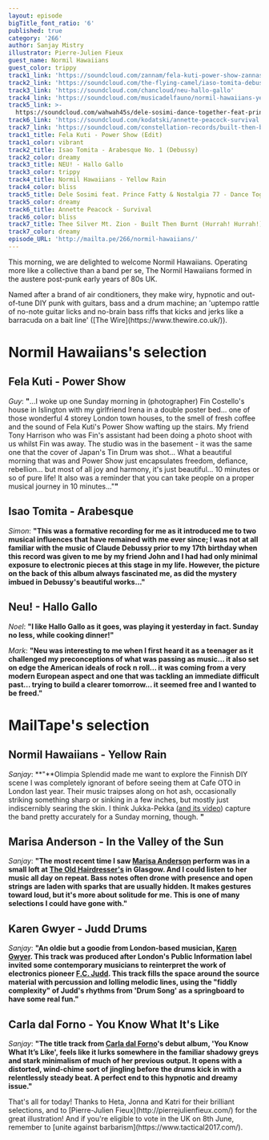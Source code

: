 ```yaml
---
layout: episode
bigTitle_font_ratio: '6'
published: true
category: '266'
author: Sanjay Mistry
illustrator: Pierre-Julien Fieux
guest_name: Normil Hawaiians
guest_color: trippy
track1_link: 'https://soundcloud.com/zannam/fela-kuti-power-show-zannas-secret-arp-edit'
track2_link: 'https://soundcloud.com/the-flying-camel/iaso-tomita-debussy-arabesque'
track3_link: 'https://soundcloud.com/chancloud/neu-hallo-gallo'
track4_link: 'https://soundcloud.com/musicadelfauno/normil-hawaiians-yellow-rain'
track5_link: >-
  https://soundcloud.com/wahwah45s/dele-sosimi-dance-together-feat-prince-fatty-nostalgia-77
track6_link: 'https://soundcloud.com/kodatski/annette-peacock-survival'
track7_link: 'https://soundcloud.com/constellation-records/built-then-burnt-hurrah-hurrah'
track1_title: Fela Kuti - Power Show (Edit)
track1_color: vibrant
track2_title: Isao Tomita - Arabesque No. 1 (Debussy)
track2_color: dreamy
track3_title: NEU! - Hallo Gallo
track3_color: trippy
track4_title: Normil Hawaiians - Yellow Rain
track4_color: bliss
track5_title: Dele Sosimi feat. Prince Fatty & Nostalgia 77 - Dance Together
track5_color: dreamy
track6_title: Annette Peacock - Survival
track6_color: bliss
track7_title: Thee Silver Mt. Zion - Built Then Burnt (Hurrah! Hurrah!)
track7_color: dreamy
episode_URL: 'http://mailta.pe/266/normil-hawaiians/'
---
```

<p id="introduction">This morning, we are delighted to welcome Normil Hawaiians. Operating more like a collective than a band per se, The Normil Hawaiians formed in the austere post-punk early years of 80s UK. </p>
<p>Named after a brand of air conditioners, they make wiry, hypnotic and out-of-tune DIY punk with guitars, bass and a drum machine; an 'uptempo rattle of no-note guitar licks and no-brain bass riffs that kicks and jerks like a barracuda on a bait line' ([The Wire](https://www.thewire.co.uk/)).</p>

# Normil Hawaiians's selection


## Fela Kuti - Power Show
_Guy_: **"**...I woke up one Sunday morning in (photographer) Fin Costello's house in Islington with my girlfriend Irena in a double poster bed... one of those wonderful 4 storey London town houses, to the smell of fresh coffee and the sound of Fela Kuti's Power Show wafting up the stairs. My friend Tony Harrison who was Fin's assistant had been doing a photo shoot with us whilst Fin was away. The studio was in the basement - it was the same one that the cover of Japan's Tin Drum was shot... What a beautiful morning that was and Power Show just encapsulates freedom, defiance, rebellion... but most of all joy and harmony, it's just beautiful... 10 minutes or so of pure life! It also was a reminder that you can take people on a proper musical journey in 10 minutes..."**"**

## Isao Tomita - Arabesque
_Simon_: **"**This was a formative recording for me as it introduced me to two musical influences that have remained with me ever since; I was not at all familiar with the music of Claude Debussy prior to my 17th birthday when this record was given to me by my friend John and I had had only minimal exposure to electronic pieces at this stage in my life. However, the picture on the back of this album always fascinated me, as did the mystery imbued in Debussy's beautiful works...**"**

## Neu! - Hallo Gallo
_Noel_: **"**I like Hallo Gallo as it goes, was playing it yesterday in fact. Sunday no less, while cooking dinner!**"**

_Mark_: **"**Neu was interesting to me when I first heard it as a teenager as it challenged my preconceptions of what was passing as music... it also set on edge the American ideals of rock n roll... it was coming from a very modern European aspect and one that was tackling an immediate difficult past... trying to build a clearer tomorrow... it seemed free and I wanted to be freed.**"**

# MailTape's selection

## Normil Hawaiians - Yellow Rain
_Sanjay_: **"**Olimpia Splendid made me want to explore the Finnish DIY scene I was completely ignorant of before seeing them at Cafe OTO in London last year. Their music traipses along on hot ash, occasionally striking something sharp or sinking in a few inches, but mostly just indiscernibly searing the skin. I think Jukka-Pekka ([and its video](https://www.youtube.com/watch?v=ULuR2quJ6U0)) capture the band pretty accurately for a Sunday morning, though. **"**

## Marisa Anderson - In the Valley of the Sun
_Sanjay_: **"**The most recent time I saw [Marisa Anderson](https://marisaandersonmusic.com/) perform was in a small loft at [The Old Hairdresser's](http://theoldhairdressers.com/) in Glasgow. And I could listen to her music all day on repeat. Bass notes often drone with presence and open strings are laden with sparks that are usually hidden. It makes gestures toward loud, but it's more about solitude for me. This is one of many selections I could have gone with.**"**

## Karen Gwyer - Judd Drums
_Sanjay_: **"**An oldie but a goodie from London-based musician, [Karen Gwyer](http://karengwyer.com/). This track was produced after London's Public Information label invited some contemporary musicians to reinterpret the work of electronics pioneer [F.C. Judd](https://en.wikipedia.org/wiki/Fred_Judd). This track fills the space around the source material with percussion and lolling melodic lines, using the "fiddly complexity" of Judd's rhythms from 'Drum Song' as a springboard to have some real fun.**"**

## Carla dal Forno - You Know What It's Like
_Sanjay_: **"**The title track from [Carla dal Forno](https://www.facebook.com/carladalfornoyes/)'s debut album, 'You Know What It’s Like', feels like it lurks somewhere in the familiar shadowy greys and stark minimalism of much of her previous output. It opens with a distorted, wind-chime sort of jingling before the drums kick in with a relentlessly steady beat. A perfect end to this hypnotic and dreamy issue.**"**

<p id="outroduction">That's all for today! Thanks to Heta, Jonna and Katri for their brilliant selections, and to [Pierre-Julien Fieux](http://pierrejulienfieux.com/) for the great illustration! And if you're eligible to vote in the UK on 8th June, remember to [unite against barbarism](https://www.tactical2017.com/).</p>
